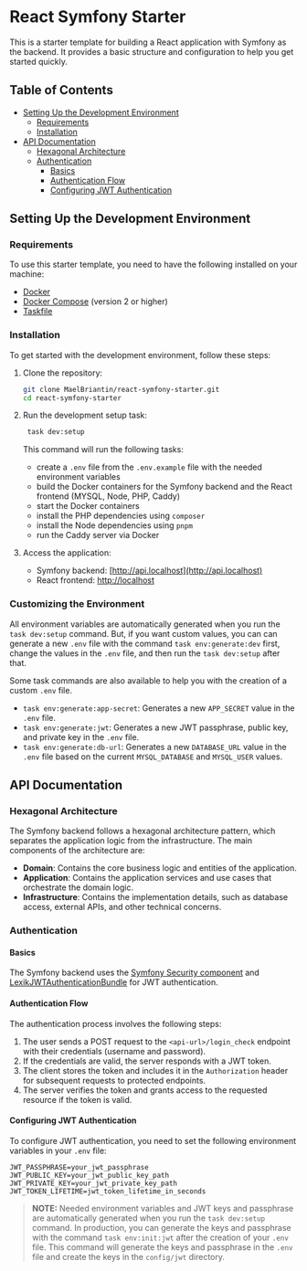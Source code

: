 # React Symfony Starter

This is a starter template for building a React application with Symfony as the backend. It provides a basic structure and configuration to help you get started quickly.

## Table of Contents

- [Setting Up the Development Environment](#setting-up-the-development-environment)
  - [Requirements](#requirements)
  - [Installation](#installation)
- [API Documentation](#api-documentation)
   - [Hexagonal Architecture](#hexagonal-architecture)
   - [Authentication](#authentication)
      - [Basics](#basics)
      - [Authentication Flow](#authentication-flow)
      - [Configuring JWT Authentication](#configuring-jwt-authentication)



## Setting Up the Development Environment

### Requirements

To use this starter template, you need to have the following installed on your machine:
- [Docker](https://docs.docker.com/engine/install/)
- [Docker Compose](https://docs.docker.com/compose/install/) (version 2 or higher)
- [Taskfile](https://taskfile.dev/installation/)

### Installation

To get started with the development environment, follow these steps:

1. Clone the repository:
   ```bash
   git clone MaelBriantin/react-symfony-starter.git
   cd react-symfony-starter
   ```

2. Run the development setup task:
   ```bash
    task dev:setup
    ```

    This command will run the following tasks:
    - create a `.env` file from the `.env.example` file with the needed environment variables
    - build the Docker containers for the Symfony backend and the React frontend (MYSQL, Node, PHP, Caddy)
    - start the Docker containers
    - install the PHP dependencies using `composer`
    - install the Node dependencies using `pnpm`
    - run the Caddy server via Docker

3. Access the application:
   - Symfony backend: [http://api.localhost](http://api.localhost)
   - React frontend: [http://localhost](http://localhost)

### Customizing the Environment

All environment variables are automatically generated when you run the `task dev:setup` command. But, if you want custom values, you can can generate a new `.env` file with the command `task env:generate:dev` first, change the values in the `.env` file, and then run the `task dev:setup` after that.

Some task commands are also available to help you with the creation of a custom `.env` file.
- `task env:generate:app-secret`: 
  Generates a new `APP_SECRET` value in the `.env` file.
- `task env:generate:jwt`: 
  Generates a new JWT passphrase, public key, and private key in the `.env` file.
- `task env:generate:db-url`: 
  Generates a new `DATABASE_URL` value in the `.env` file based on the current `MYSQL_DATABASE` and `MYSQL_USER` values.

## API Documentation

### Hexagonal Architecture

The Symfony backend follows a hexagonal architecture pattern, which separates the application logic from the infrastructure. The main components of the architecture are:
- **Domain**: Contains the core business logic and entities of the application.
- **Application**: Contains the application services and use cases that orchestrate the domain logic.
- **Infrastructure**: Contains the implementation details, such as database access, external APIs, and other technical concerns.

### Authentication

#### Basics

The Symfony backend uses the [Symfony Security component](https://symfony.com/doc/current/security.html) and [LexikJWTAuthenticationBundle](https://symfony.com/bundles/LexikJWTAuthenticationBundle/current/index.html) for JWT authentication. 

#### Authentication Flow

The authentication process involves the following steps:
1. The user sends a POST request to the `<api-url>/login_check` endpoint with their credentials (username and password).
2. If the credentials are valid, the server responds with a JWT token.
3. The client stores the token and includes it in the `Authorization` header for subsequent requests to protected endpoints.
4. The server verifies the token and grants access to the requested resource if the token is valid.

#### Configuring JWT Authentication

To configure JWT authentication, you need to set the following environment variables in your `.env` file:
```dotenv
JWT_PASSPHRASE=your_jwt_passphrase
JWT_PUBLIC_KEY=your_jwt_public_key_path
JWT_PRIVATE_KEY=your_jwt_private_key_path
JWT_TOKEN_LIFETIME=jwt_token_lifetime_in_seconds
```

> **NOTE:** Needed environment variables and JWT keys and passphrase are automatically generated when you run the `task dev:setup` command. In production, you can generate the keys and passphrase with the command `task env:init:jwt` after the creation of your `.env` file. This command will generate the keys and passphrase in the `.env` file and create the keys in the `config/jwt` directory.
